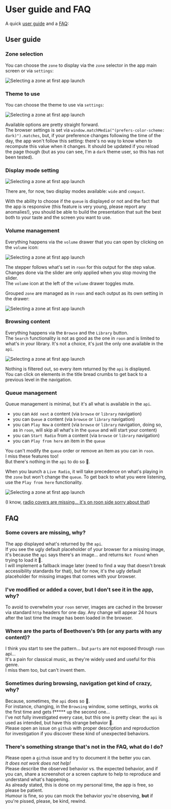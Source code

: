 # User guide and FAQ

A quick [user guide](#user-guide) and a [FAQ](#faq):

## User guide

### Zone selection

You can choose the `zone` to display via the `zone` selector in the app main screen or via `settings`:

<img style="max-width: 800px;" alt="Selecting a zone at first app launch" src="./images/ug-zone-selection.gif">

### Theme to use

You can choose the theme to use via `settings`:

<img style="max-width: 800px;" alt="Selecting a zone at first app launch" src="./images/ug-theme-selection.gif">

Available options are pretty straight forward.  
The browser settings is set via `window.matchMedia("(prefers-color-scheme: dark)").matches`, but, if your preference changes following the time of the day, the app won't follow this setting: there's no way to know when to recompute this value when it changes. It should be updated if you reload the page though (but as you can see, I'm a `dark` theme user, so this has not been tested).

### Display mode setting

<img style="max-width: 800px;" alt="Selecting a zone at first app launch" src="./images/ug-display-mode-and-responsive.gif">

There are, for now, two display modes available: `wide` and `compact`.

With the ability to choose if the `queue` is displayed or not and the fact that the app is responsive (this feature is very young, please report any anomalies!), you should be able to build the presentation that suit the best both to your taste and the screen you want to use.

### Volume management

Everything happens via the `volume` drawer that you can open by clicking on the `volume` icon:

<img style="max-width: 800px;" alt="Selecting a zone at first app launch" src="./images/ug-volume-drawer.gif">

The stepper follows what's set in `roon` for this output for the step value.  
Changes done via the slider are only applied when you stop moving the slider.  
The `volume` icon at the left of the `volume` drawer toggles mute.

Grouped `zone` are managed as in `roon` and each output as its own setting in the drawer:

<img style="max-width: 800px;" alt="Selecting a zone at first app launch" src="./images/ug-grouped-volume-drawer.gif">

### Browsing content

Everything happens via the `Browse` and the `Library` button.   
The `Search` functionality is not as good as the one in `roon` and is limited to what's in your library. It's not a choice, it's just the only one available in the `api`.

<img style="max-width: 800px;" alt="Selecting a zone at first app launch" src="./images/ug-browse-and-library.gif">

Nothing is filtered out, so every item returned by the `api` is displayed.  
You can click on elements in the title bread crumbs to get back to a previous level in the navigation.

### Queue management

Queue management is minimal, but it's all what is available in the `api`.
- you can `Add next` a content (via `browse` or `library` navigation)
- you can `Queue` a content (via `browse` or `library` navigation)
- you can `Play Now` a content  (via `browse` or `library` navigation, doing so, as in `roon`, will skip all what's in the `queue` and will start your content)
- you can `Start Radio` from a content (via `browse` or `library` navigation)
- you can `Play from here` an item in the `queue`

You can't modify the `queue` order or remove an item as you can in `roon`.  
I miss these features too!  
But there's nothing in the `api` to do so 🤷.

When you launch a `Live Radio`, it will take precedence on what's playing in the `zone` but won't change the `queue`. To get back to what you were listening, use the `Play from here` functionality.

<img style="max-width: 800px;" alt="Selecting a zone at first app launch" src="./images/ug-live-radio-and-play-from-here.gif">

(I know, [radio covers are missing... it's on roon side sorry about that](#where-are-the-cover-images-of-the-live-radio))

## FAQ

### Some covers are missing, why?

The app displayed what's returned by the `api`.  
If you see the ugly default placeholder of your browser for a missing image, it's because the `api` says there's an image... and returns `Not Found` when trying to load it 🤷.  
I will implement a fallback image later (need to find a way that doesn't break accessibility standards for that), but for now, it's the ugly default placeholder for missing images that comes with your browser.

### I've modified or added a cover, but I don't see it in the app, why?

To avoid to overwhelm your `roon` server, images are cached in the browser via standard `http` headers for one day.
Any change will appear 24 hours after the last time the image has been loaded in the browser.

### Where are the parts of Beethoven's 9th (or any parts with any content)?

I think you start to see the pattern... but `parts` are not exposed through `roon` api...  
It's a pain for classical music, as they're widely used and useful for this genre.  
I miss them too, but can't invent them.

### Sometimes during browsing, navigation get kind of crazy, why?

Because, sometimes, the `api` does so 🤷.  
For instance, changing, in the `Browsing` window, some settings, works ok the first time and gets f***** up the second one...  
I've not fully investigated every case, but this one is pretty clear: the `api` is used as intended, but have this strange behavior 🤷.  
Please open an issue on `github` with proper description and reproduction for investigation if you discover these kind of unexpected behaviors.

### There's something strange that's not in the FAQ, what do I do?

Please open a `github` issue and try to document it the better you can.  
*It does not work does not help!*  
Please describe the observed behavior vs. the expected behavior, and if you can, share a screenshot or a screen capture to help to reproduce and understand what's happening.  
As already stated, this is done on my personal time, the app is free, so please be patient.  
Humour is fine, so you can mock the behavior you're observing, **but** if you're pissed, please, be kind, rewind. 
